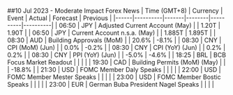 ##10 Jul 2023 - Moderate Impact Forex News
| Time (GMT+8) | Currency | Event | Actual | Forecast | Previous |
|------|----------|-------|--------|----------|----------|
| 06:50 | JPY | Adjusted Current Account (May) |  | 1.20T | 1.90T |
| 06:50 | JPY | Current Account n.s.a. (May) |  | 1.885T | 1.895T |
| 08:30 | AUD | Building Approvals (MoM) |  | 20.6% | -8.1% |
| 08:30 | CNY | CPI (MoM) (Jun) |  | 0.0% | -0.2% |
| 08:30 | CNY | CPI (YoY) (Jun) |  | 0.2% | 0.2% |
| 08:30 | CNY | PPI (YoY) (Jun) |  | -5.0% | -4.6% |
| 18:25 | BRL | BCB Focus Market Readout |  |  |  |
| 19:30 | CAD | Building Permits (MoM) (May) |  |  | -18.8% |
| 21:30 | USD | FOMC Member Daly Speaks |  |  |  |
| 22:00 | USD | FOMC Member Mester Speaks |  |  |  |
| 23:00 | USD | FOMC Member Bostic Speaks |  |  |  |
| 23:00 | EUR | German Buba President Nagel Speaks |  |  |  |
